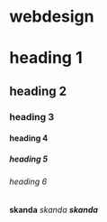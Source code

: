 # webdesign
# heading 1
## heading 2
### heading 3
#### heading 4
##### heading 5
###### heading 6
**skanda**
*skanda*
***skanda***
